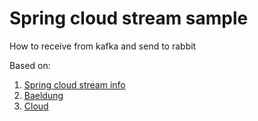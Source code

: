 # Spring cloud stream sample 

How to receive from kafka and send to rabbit

Based on:
1. [Spring cloud stream info](https://docs.spring.io/spring-cloud-stream/docs/current/reference/htmlsingle)
2. [Baeldung](https://www.baeldung.com/spring-cloud-stream)
3. [Cloud](https://cloud.spring.io/spring-cloud-stream/)